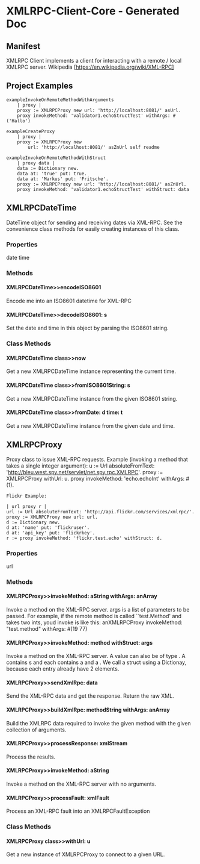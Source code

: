 # XMLRPC-Client-Core - Generated Doc
## Manifest
XMLRPC Client implements a client for interacting with a remote / local XMLRPC server. 
Wikipedia [https://en.wikipedia.org/wiki/XML-RPC]
## Project Examples
```smalltalk
exampleInvokeOnRemoteMethodWithArguments
	| proxy |
	proxy := XMLRPCProxy new url: 'http://localhost:8081/' asUrl.
	proxy invokeMethod: 'validator1.echoStructTest' withArgs: #('Hallo')
```
```smalltalk
exampleCreateProxy
	| proxy |
	proxy := XMLRPCProxy new
		url: 'http://localhost:8081/' asZnUrl self readme
```
```smalltalk
exampleInvokeOnRemoteMethodWithStruct
	| proxy data |
	data := Dictionary new.
	data at: 'true' put: true.
	data at: 'Markus' put: 'Fritsche'.
	proxy := XMLRPCProxy new url: 'http://localhost:8081/' asZnUrl.
	proxy invokeMethod: 'validator1.echoStructTest' withStruct: data
```



## XMLRPCDateTime
DateTime object for sending and receiving dates via XML-RPC.
	See the convenience class methods for easily creating instances of this class.

### Properties
date
time

### Methods
#### XMLRPCDateTime>>encodeISO8601
Encode me into an ISO8601 datetime for XML-RPC

#### XMLRPCDateTime>>decodeISO8601: s
Set the date and time in this object by parsing the ISO8601 string.


### Class Methods
#### XMLRPCDateTime class>>now
Get a new XMLRPCDateTime instance representing the current time.

#### XMLRPCDateTime class>>fromISO8601String: s
Get a new XMLRPCDateTime instance from the given ISO8601 string.

#### XMLRPCDateTime class>>fromDate: d time: t
Get a new XMLRPCDateTime instance from the given date and time.



## XMLRPCProxy
Proxy class to issue XML-RPC requests.
	Example (invoking a method that takes a single integer argument):
	u := Url absoluteFromText: 'http://bleu.west.spy.net/servlet/net.spy.rpc.XMLRPC'.
	proxy := XMLRPCProxy withUrl: u.
	proxy invokeMethod: 'echo.echoInt' withArgs: #(1).
	
	Flickr Example:
	
	| url proxy r |
	url := Url absoluteFromText: 'http://api.flickr.com/services/xmlrpc/'.
	proxy := XMLRPCProxy new url: url.
	d := Dictionary new.
	d at: 'name' put: 'flickruser'.
	d at: 'api_key' put: 'flickrkey'.
	r := proxy invokeMethod: 'flickr.test.echo' withStruct: d.



### Properties
url

### Methods
#### XMLRPCProxy>>invokeMethod: aString withArgs: anArray
Invoke a method on the XML-RPC server.
	       args is a list of parameters to be passed.  For example, if the remote method is called ``test.Method' and takes two ints, youd invoke is like this:
   	       anXMLRPCProxy invokeMethod: "test.method" withArgs: #(19 77)

#### XMLRPCProxy>>invokeMethod: method withStruct: args
Invoke a method on the XML-RPC server.
	A value can also be of type <struct>.
	A <struct> contains <member>s and each <member> contains a <name> and a <value>.
	We call a struct using a Dictionay, because each entry already have 2 elements.

#### XMLRPCProxy>>sendXmlRpc: data
Send the XML-RPC data and get the response. Return the raw XML.

#### XMLRPCProxy>>buildXmlRpc: methodString withArgs: anArray
Build the XMLRPC data required to invoke the given method with the 
	given collection of arguments.

#### XMLRPCProxy>>processResponse: xmlStream
Process the results.

#### XMLRPCProxy>>invokeMethod: aString
Invoke a method on the XML-RPC server with no arguments.

#### XMLRPCProxy>>processFault: xmlFault
Process an XML-RPC fault into an XMLRPCFaultException


### Class Methods
#### XMLRPCProxy class>>withUrl: u
Get a new instance of XMLRPCProxy to connect to a given URL.




